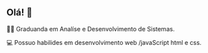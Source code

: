 ## Olá! 💙
👨‍🎓 Graduanda em Analíse e Desenvolvimento de Sistemas.

💻 Possuo habilides em desenvolvimento web /javaScript html e css.
